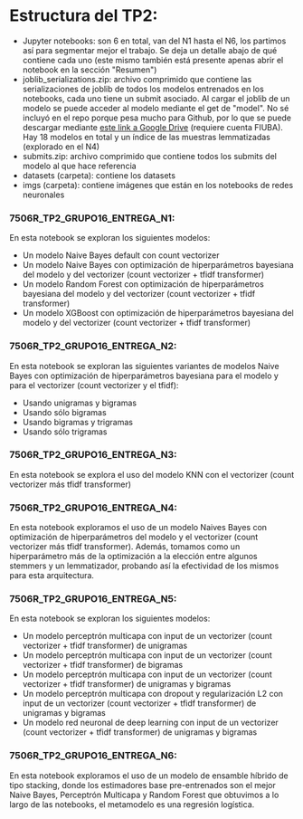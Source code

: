 # Estructura del TP2:

- Jupyter notebooks: son 6 en total, van del N1 hasta el N6, los partimos así para segmentar mejor el trabajo. Se deja un detalle abajo de qué contiene cada uno (este mismo también está presente apenas abrir el notebook en la sección "Resumen")
- joblib_serializations.zip: archivo comprimido que contiene las serializaciones de joblib de todos los modelos entrenados en los notebooks, cada uno tiene un submit asociado. Al cargar el joblib de un modelo se puede acceder al modelo mediante el get de "model". No sé incluyó en el repo porque pesa mucho para Github, por lo que se puede descargar mediante [este link a Google Drive](https://drive.google.com/file/d/1tEOJQ_truTyccymD5UQJ9lvRGixuGzWS/view?usp=sharing) (requiere cuenta FIUBA). Hay 18 modelos en total y un índice de las muestras lemmatizadas (explorado en el N4)
- submits.zip: archivo comprimido que contiene todos los submits del modelo al que hace referencia
- datasets (carpeta): contiene los datasets
- imgs (carpeta): contiene imágenes que están en los notebooks de redes neuronales

### 7506R_TP2_GRUPO16_ENTREGA_N1:

En esta notebook se exploran los siguientes modelos:
- Un modelo Naive Bayes default con count vectorizer
- Un modelo Naive Bayes con optimización de hiperparámetros bayesiana del modelo y del vectorizer (count vectorizer + tfidf transformer)
- Un modelo Random Forest con optimización de hiperparámetros bayesiana del modelo y del vectorizer (count vectorizer + tfidf transformer)
- Un modelo XGBoost con optimización de hiperparámetros bayesiana del modelo y del vectorizer (count vectorizer + tfidf transformer)

### 7506R_TP2_GRUPO16_ENTREGA_N2:

En esta notebook se exploran las siguientes variantes de modelos Naive Bayes con optimización de hiperparámetros bayesiana para el modelo y para el vectorizer (count vectorizer y el tfidf):
- Usando unigramas y bigramas
- Usando sólo bigramas
- Usando bigramas y trigramas
- Usando sólo trigramas

### 7506R_TP2_GRUPO16_ENTREGA_N3:

En esta notebook se explora el uso del modelo KNN con el vectorizer (count vectorizer más tfidf transformer)

### 7506R_TP2_GRUPO16_ENTREGA_N4:

En esta notebook exploramos el uso de un modelo Naives Bayes con optimización de hiperparámetros del modelo y el vectorizer (count vectorizer más tfidf transformer). Además, tomamos como un hiperparámetro más de la optimización a la elección entre algunos stemmers y un lemmatizador, probando así la efectividad de los mismos para esta arquitectura.

### 7506R_TP2_GRUPO16_ENTREGA_N5:

En esta notebook se exploran los siguientes modelos:

- Un modelo perceptrón multicapa con input de un vectorizer (count vectorizer + tfidf transformer) de unigramas
- Un modelo perceptrón multicapa con input de un vectorizer (count vectorizer + tfidf transformer) de bigramas
- Un modelo perceptrón multicapa con input de un vectorizer (count vectorizer + tfidf transformer) de unigramas y bigramas
- Un modelo perceptrón multicapa con dropout y regularización L2 con input de un vectorizer (count vectorizer + tfidf transformer) de unigramas y bigramas
- Un modelo red neuronal de deep learning con input de un vectorizer (count vectorizer + tfidf transformer) de unigramas y bigramas

### 7506R_TP2_GRUPO16_ENTREGA_N6:

En esta notebook exploramos el uso de un modelo de ensamble híbrido de tipo stacking, donde los estimadores base pre-entrenados son el mejor Naive Bayes, Perceptrón Multicapa y Random Forest que obtuvimos a lo largo de las notebooks, el metamodelo es una regresión logística.